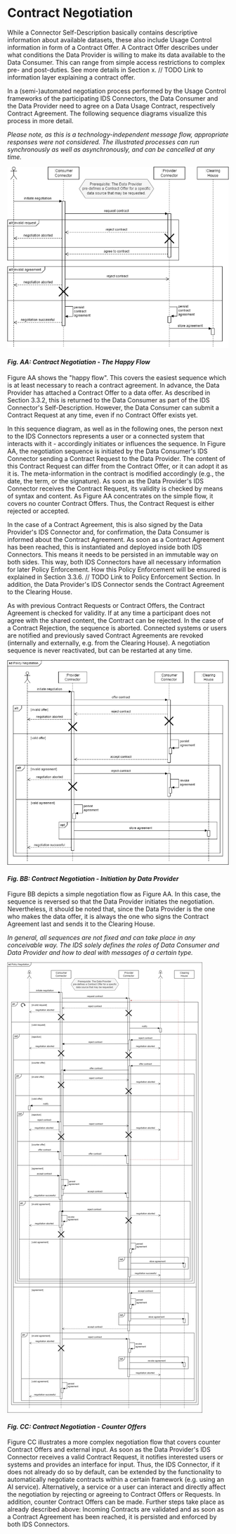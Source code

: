 # Contract Negotiation

While a Connector Self-Description basically contains descriptive information about available 
datasets, these also include Usage Control information in form of a Contract Offer. A Contract Offer
describes under what conditions the Data Provider is willing to make its data available to the Data 
Consumer. This can range from simple access restrictions to complex pre- and post-duties. See more
details in Section x. // TODO Link to information layer explaining a contract offer.
<!-- Source: https://github.com/International-Data-Spaces-Association/IDS-G-pre/tree/usage-control-terms/UsageControl/contract -->

In a (semi-)automated negotiation process performed by the Usage Control frameworks of the 
participating IDS Connectors, the Data Consumer and the Data Provider need to agree on a Data Usage
Contract, respectively Contract Agreement. The following sequence diagrams visualize this process in 
more detail.

_Please note, as this is a technology-independent message flow, appropriate responses were not
considered. The illustrated processes can run synchronously as well as asynchronously, and can be
cancelled at any time._

![Contract Negotiation: Happy Flow](media/policy-negotiation-sequence-1.png)
#### _Fig. AA: Contract Negotiation - The Happy Flow_

<!-- Sequence diagram -->
<!-- Integrate Clearing House workflow during Contract Negotiation -->
<!-- Source: https://github.com/International-Data-Spaces-Association/IDS-G-pre/tree/main/Communication/sequence-diagrams/data-connector-to-data-connector -->

Figure AA shows the "happy flow". This covers the easiest sequence which is at least necessary to 
reach a contract agreement. In advance, the Data Provider has attached a Contract Offer to a data 
offer. As described in Section 3.3.2, this is returned to the Data Consumer as part of the IDS 
Connector's Self-Description. However, the Data Consumer can submit a Contract Request at any time, 
even if no Contract Offer exists yet.

In this sequence diagram, as well as in the following ones, the person next to the IDS Connectors 
represents a user or a connected system that interacts with it - accordingly initiates or influences 
the sequence. In Figure AA, the negotiation sequence is initiated by the Data Consumer's IDS 
Connector sending a Contract Request to the Data Provider. The content of this Contract Request can 
differ from the Contract Offer, or it can adopt it as it is. The meta-information in the contract is 
modified accordingly (e.g., the date, the term, or the signature). As soon as the Data Provider's 
IDS Connector receives the Contract Request, its validity is checked by means of syntax and content. 
As Figure AA concentrates on the simple flow, it covers no counter Contract Offers. Thus, the 
Contract Request is either rejected or accepted.

In the case of a Contract Agreement, this is also signed by the Data Provider's IDS Connector and, 
for confirmation, the Data Consumer is informed about the Contract Agreement. As soon as a Contract 
Agreement has been reached, this is instantiated and deployed inside both IDS Connectors. This means 
it needs to be persisted in an immutable way on both sides. This way, both IDS Connectors have all 
necessary information for later Policy Enforcement. How this Policy Enforcement will be ensured is 
explained in Section 3.3.6. // TODO Link to Policy Enforcement Section. 
In addition, the Data Provider's IDS Connector sends the Contract Agreement to the Clearing House.

As with previous Contract Requests or Contract Offers, the Contract Agreement is checked for 
validity. If at any time a participant does not agree with the shared content, the Contract can be 
rejected. In the case of a Contract Rejection, the sequence is aborted. Connected systems or users 
are notified and previously saved Contract Agreements are revoked (internally and externally, e.g. 
from the Clearing House). A negotiation sequence is never reactivated, but can be restarted at 
any time.

![Contract Negotiation: Initiation by Data Provider](media/policy-negotiation-sequence-2.png)
#### _Fig. BB: Contract Negotiation - Initiation by Data Provider_

Figure BB depicts a simple negotiation flow as Figure AA. In this case, the sequence is reversed so 
that the Data Provider initiates the negotiation. Nevertheless, it should be noted that, since the 
Data Provider is the one who makes the data offer, it is always the one who signs the Contract 
Agreement last and sends it to the Clearing House.

_In general, all sequences are not fixed and can take place in any conceivable way. The IDS solely 
defines the roles of Data Consumer and Data Provider and how to deal with messages of a certain 
type._

![Contract Negotiation: Counter Offers](media/policy-negotiation-sequence-3.png)
#### _Fig. CC: Contract Negotiation - Counter Offers_

Figure CC illustrates a more complex negotiation flow that covers counter Contract Offers and 
external input. As soon as the Data Provider's IDS Connector receives a valid Contract Request, it
notifies interested users or systems and provides an interface for input. Thus, the IDS Connector, 
if it does not already do so by default, can be extended by the functionality to automatically 
negotiate contracts within a certain framework (e.g. using an AI service). Alternatively, a service 
or a user can interact and directly affect the negotiation by rejecting or agreeing to Contract
Offers or Requests. In addition, counter Contract Offers can be made. Further steps take place as 
already described above: Incoming Contracts are validated and as soon as a Contract Agreement has 
been reached, it is persisted and enforced by both IDS Connectors.
